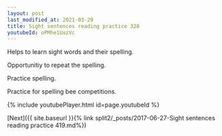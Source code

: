 ```yaml
---
layout: post
last_modified_at: 2021-03-29
title: Sight sentences reading practice 328
youtubeId: oPMhe1UuzVc
---
```

 
 
Helps to learn sight words and their spelling.

Opportunitiy to repeat the spelling. 

Practice spelling. 
 
Practice for spelling bee competitions. 
 
{% include youtubePlayer.html id=page.youtubeId %}
 
 

[Next]({{ site.baseurl }}{% link  split2/_posts/2017-06-27-Sight sentences reading practice 419.md%})
 
